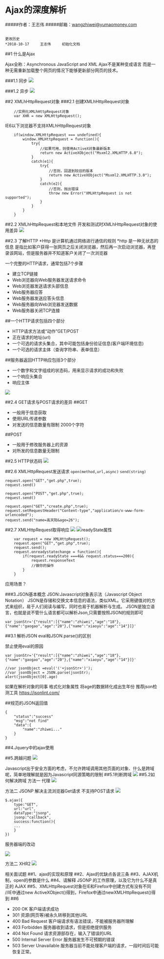 # Ajax的深度解析

#####作者：王志伟
#####邮箱：wangzhiwei@yumaomoney.com

```

更改历史
*2018-10-17     王志伟     初始化文档

```

##1 什么是Ajax

Ajax全称：Asynchronous JavaScript and XML
Ajax不是某种变成语言
而是一种无需重新加载整个网页的情况下能够更新部分网页的技术。

###1.1 同步
![](../../assets/ajax/ajax-1.jpg)

###1.2 异步
![](../../assets/ajax/ajax-1.jpg)

##2 XMLhHttpRequest对象
###2.1 创建XMLhHttpRequest对象
```
    //实例化XMLhHttpRequest对象
    var XHR = new XMLHttpRequest();
```
IE6以下浏览器不支持XMLhHttpRequest对象
```
    if(window.XMLHttpRequest === undefined){
        window.XMLHttpRequest = function(){
            try{
                //如果可用，则使用ActiveX对象最新版本
                return new ActiveXObject("Msxml2.XMLHTTP.6.0");
            }
            catch(e1){
                try{
                    //否则，回退到较旧的版本
                    return new ActiveXObject("Msxml2.XMLHTTP.3.0");
                }
                catch(e2){
                    //否则，抛出错误
                    throw new Error("XMLHttpRequest is not supported");
                }
            }
        }
    }
```


##2.2 XMLhHttpRequest和本地文件
开发和测试时XMLhHttpRequest对象的使用差异
![](../../assets/ajax/ajax-3.jpg)

##2.3 了解HTTP
*Http 是计算机通过网络进行通信的规则
*http 是一种无状态的信息
是指比如客户获得一张网页之后关闭浏览器，然后再一次启动浏览器，再登录该网站，但是服务器并不知道客户关闭了一次浏览器

一个完整的HTTP请求，通常包括7个步骤
* 建立TCP链接
* Web浏览器向Web服务器发送请求命令
* Web浏览器发送请求头部信息
* Web服务器应答
* Web服务器发送应答头信息
* Web服务器向Web浏览器发送数据
* Web服务器关闭TCP连接

##一个HTTP请求包括四个部分
* HTTP请求方法或“动作”GET/POST
* 正在请求的地址(url)
* 一个可选的请求头集合，其中可能包括身份验证信息(客户端环境信息)
* 一个可选的请求主体（查询字符串、表单信息）

##服务器返回HTTP响应包括3个部分
* 一个数字和文字组成的状态码，用来显示请求的成功和失败
* 一个响应头集合
* 响应主体

![](../../assets/ajax/ajax-4.jpg)

##2.4 GET请求与POST请求的差异
##GET
* 一般用于信息获取
* 使用URL传递参数
* 对发送的信息数量有限制 2000个字符

##POST
* 一般用于修改服务器上的资源
* 对所发的信息数量无限制

##2.5 HTTP状态码
![](../../assets/ajax/ajax-5.jpg)

##2.6 XMLHttpRequest发送请求
`open(method,url,async)`
`send(string)`

```
request.open("GET","get.php",true);
request.send()
```
```
request.open("POST","get.php",true);
request.send()
```
```
request.open("GET","create.php",true);
request.setRequestHeader("Content-type","application/x-www-form-urlencoded");
request.send("name=高天阳&age=26");
```

##2.7 XMLHttpRequest取得响应
![](../../assets/ajax/ajax-6.jpg)
![readyState属性](../../assets/ajax/ajax-7.jpg)

```
    var request = new XMLHttpRequest();
    request.open("GET","get.php",true);
    request.send();
    request.onreadystatechange = function(){
        if(request.readyState ===4&& request.status===200){
            request.responseText
            //做你的操作
        }
    }
```
应用场景？



###3.JSON基本概念
JSON:Javascript对象表示法（Javascript Object Notation）
JSON是存储和交换文本信息的语法，类似XML。它采用键值对的方式来组织，易于人们阅读与编写，同时也易于机器解析与生成。
JSON是独立语言，也就是说不管什么语言都可以解析Json,只需要按照JSON的规则即可
```
var jsonStr='{"result":[{"name":"zhiwei","age":"18"},{"name":"gaogao","age":"20"},{"name":"xiaoyu":"age":"14"}]}'
```
##3.1 解析JSON
eval和JSON.parse()的区别

禁止使用eval的原因


```
var jsonStr='{"result":[{"name":"zhiwei","age":"18"},{"name":"gaogao","age":"20"},{"name":"xiaoyu","age":"14"}]}'

//var jsonObject =eval('('+jsonStr+')');
//var jsonObject = JSON.parse(jsonStr);
alert(jsonObject[0].age)
```
如果在解析对象的同事 格式化对象属性 将age的数据转化成出生年份
推荐json检测工具
https://jsonlint.com/

##规范的JSON返回值
```
{
    "status":"success"
    "msg":"not find"
    "data":{
        "name":"zhiwei..."
    }
}
```

##4.Jquery中的ajax使用

##5.跨越问题
![](../../assets/ajax/ajax-8.jpg)

Javascript出于安全方面的考虑，不允许跨域调用其他页面的对象、什么是跨域呢，简单地理解就是因为Javascript同源策略的限制
##5.1判断跨域
![](../../assets/ajax/ajax-9.jpg)
##5.2如何解决跨域
方法一 代理
![](../../assets/ajax/ajax-10.jpg)

方法二 JSONP
解决主流浏览器Get请求 不支持POST请求
![](../../assets/ajax/ajax-11.jpg)
```
$.ajax({
    type:"GET",
    url:"url",
    dataType:"jsonp",
    jsonp:"callback",
    success:function(){
    ...
    }
})
```
服务器端的改动

![](../../assets/ajax/ajax-12.jpg)

方法二 XHR2
![](../../assets/ajax/ajax-13.jpg)

相关面试题
##1、ajax的实现和原理
##2、Ajax的优缺点各说三条
##3、AJAX机制，open的参数是什么
##4、请解释 JSONP 的工作原理，以及它为什么不是真正的 AJAX
##5、XMLHttpRequest对象在IE和Firefox中创建方式有没有不同
  //IE中通过new ActiveXObject()得到，Firefox中通过newXMLHttpRequest()得到
##6　　
* 200 OK 客户端请求成功
* 301 资源(网页等)被永久转移到其他URL
* 400 Bad Request 客户端请求有语法错误，不能被服务器所理解
* 403 Forbidden 服务器收到请求，但是拒绝提供服务
* 404 Not Found 请求资源部存在，输入了错误的URL
* 500 Internal Server Error 服务器发生不可预期的错误
* 503 Server Unavailable 服务器当前不能处理客户端的请求，一段时间后可能恢复正常。
